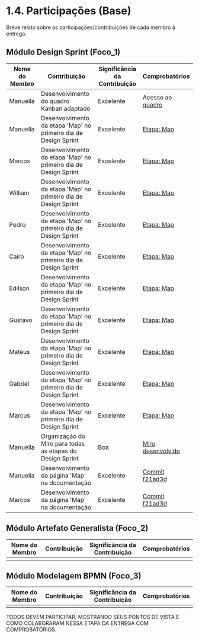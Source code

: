 # 1.4. Participações (Base)

Breve relato sobre as participações/contribuições de cada membro à entrega. 

## Módulo Design Sprint (Foco_1)

<!-- EXEMPLO:
| Fulano  |  1. Participação nas Etapas da Design Sprint elaborando artefatos | Boa | Registro nos Versionamentos do Documento de Design Sprint, conforme (link) -->

|Nome do Membro | Contribuição | Significância da Contribuição | Comprobatórios |
| ------------- | ------------ | ----------------------------- | -------------- |
| Manuella | Desenvolvimento do quadro Kanban adaptado | Excelente | Acesso ao [quadro](https://trello.com/invite/b/67f1ac08b0dd0ab69880858a/ATTIa9c478e20ac9cbdf99e76dbc80db192776E11088/museu-virtual)|
| Manuella | Desenvolvimento da etapa 'Map' no primeiro dia de Design Sprint | Excelente | [Etapa: Map](1.1.1.Map.md) |
| Marcos | Desenvolvimento da etapa 'Map' no primeiro dia de Design Sprint | Excelente | [Etapa: Map](1.1.1.Map.md) |
| William | Desenvolvimento da etapa 'Map' no primeiro dia de Design Sprint | Excelente | [Etapa: Map](1.1.1.Map.md) |
| Pedro | Desenvolvimento da etapa 'Map' no primeiro dia de Design Sprint | Excelente | [Etapa: Map](1.1.1.Map.md) |
| Cairo | Desenvolvimento da etapa 'Map' no primeiro dia de Design Sprint | Excelente | [Etapa: Map](1.1.1.Map.md) |
| Edilson | Desenvolvimento da etapa 'Map' no primeiro dia de Design Sprint | Excelente | [Etapa: Map](1.1.1.Map.md) |
| Gustavo | Desenvolvimento da etapa 'Map' no primeiro dia de Design Sprint | Excelente | [Etapa: Map](1.1.1.Map.md) |
| Mateus | Desenvolvimento da etapa 'Map' no primeiro dia de Design Sprint | Excelente | [Etapa: Map](1.1.1.Map.md) |
| Gabriel | Desenvolvimento da etapa 'Map' no primeiro dia de Design Sprint | Excelente | [Etapa: Map](1.1.1.Map.md) |
| Marcus | Desenvolvimento da etapa 'Map' no primeiro dia de Design Sprint | Excelente | [Etapa: Map](1.1.1.Map.md) |
| Manuella | Organização do Miro para todas as etapas do Design Sprint | Boa | [Miro desenvolvido](https://miro.com/app/board/uXjVIGYOBYk=/?share_link_id=786443836645) |
| Manuella | Desenvolvimento da  página 'Map' na documentação | Excelente | [Commit f21ad3d](https://github.com/UnBArqDsw2025-1-Turma02/2025.1-T02-_G2_MuseuVirtual_Entrega_01/commit/f21ad3dd2df19424b001f17c5b010d8c0557769d) |
| Marcos | Desenvolvimento da  página 'Map' na documentação | Excelente | [Commit f21ad3d](https://github.com/UnBArqDsw2025-1-Turma02/2025.1-T02-_G2_MuseuVirtual_Entrega_01/commit/f21ad3dd2df19424b001f17c5b010d8c0557769d) |


## Módulo Artefato Generalista (Foco_2)

|Nome do Membro | Contribuição | Significância da Contribuição | Comprobatórios |
| ------------- | ------------ | ----------------------------- | -------------- |
| | | | |


## Módulo Modelagem BPMN (Foco_3)

|Nome do Membro | Contribuição | Significância da Contribuição | Comprobatórios |
| ------------- | ------------ | ----------------------------- | -------------- |
| | | | |


TODOS DEVEM PARTICIPAR, MOSTRANDO SEUS PONTOS DE VISTA E COMO COLABORARAM NESSA ETAPA DA ENTREGA COM COMPROBATÓRIOS.
